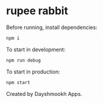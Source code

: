 # rupee rabbit

Before running, install dependencies:

```bash
npm i
```

To start in development:

```bash
npm run debug
```

To start in production:

```bash
npm start
```

Created by Dayshmookh Apps.